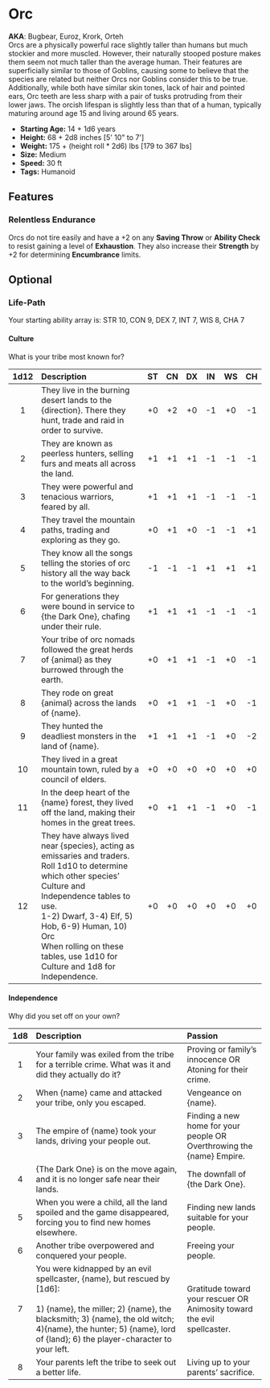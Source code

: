 # Orc
**AKA**: Bugbear, Euroz, Krork, Orteh<br/>
Orcs are a physically powerful race slightly taller than humans but much stockier and more muscled.  However, their naturally stooped posture makes them seem not much taller than the average human.  Their features are superficially similar to those of Goblins, causing some to believe that the species are related but neither Orcs nor Goblins consider this to be true.  Additionally, while both have similar skin tones, lack of hair and pointed ears, Orc teeth are less sharp with a pair of tusks protruding from their lower jaws.  The orcish lifespan is slightly less than that of a human, typically maturing around age 15 and living around 65 years.
- **Starting Age:** 14 + 1d6 years
- **Height:** 68 + 2d8 inches [5' 10" to 7']
- **Weight:** 175 + (height roll * 2d6) lbs [179 to 367 lbs]
- **Size:** Medium
- **Speed:** 30 ft
- **Tags:** Humanoid

## Features
### Relentless Endurance
Orcs do not tire easily and have a +2 on any **Saving Throw** or **Ability Check** to resist gaining a level of **Exhaustion**.  They also increase their **Strength** by +2 for determining **Encumbrance** limits.

## Optional
### Life-Path
Your starting ability array is: STR 10, CON 9, DEX 7, INT 7, WIS 8, CHA 7

#### Culture
What is your tribe most known for?

|    1d12    |    Description                                                                                                                                                                                                                                                                                                                                                                                            |    ST    |    CN    |    DX    |    IN    |    WS    |    CH    |
|:----------:|:----------------------------------------------------------------------------------------------------------------------------------------------------------------------------------------------------------------------------------------------------------------------------------------------------------------------------------------------------------------------------------------------------------|:--------:|:--------:|:--------:|:--------:|:--------:|:--------:|
|        1   |   They live in the burning desert lands to the {direction}. There they hunt, trade and raid in order to survive.                                                                                                                                                                                                                                                                                          |    +0    |    +2    |    +0    |    -1    |    +0    |    -1    |
|        2   |   They are known as peerless hunters, selling furs and meats all across the land.                                                                                                                                                                                                                                                                                                                         |       +1 |       +1 |    +1    |       -1 |       -1 |       -1 |
|        3   |   They were powerful and tenacious warriors, feared by all.                                                                                                                                                                                                                                                                                                                                               |       +1 |       +1 |       +1 |       -1 |       -1 |       -1 |
|        4   |   They travel the mountain paths, trading and exploring as they go.                                                                                                                                                                                                                                                                                                                                       |       +0 |       +1 |     +0   |       -1 |       -1 |       +1 |
|        5   |   They know all the songs telling the stories of orc history all the way back to the world’s beginning.                                                                                                                                                                                                                                                                                                   |       -1 |       -1 |       -1 |       +1 |       +1 |       +1 |
|        6   |   For generations they were bound in service to {the Dark One}, chafing under their rule.                                                                                                                                                                                                                                                                                                                 |     +1   |     +1   |     +1   |     -1   |      -1  |     -1   |
|        7   |   Your tribe of orc nomads followed the great herds of {animal} as they burrowed through the earth.                                                                                                                                                                                                                                                                                                       |     +0   |     +1   |     +1   |     -1   |     +0   |     -1   |
|        8   |   They rode on great {animal} across the lands of {name}.                                                                                                                                                                                                                                                                                                                                                 |     +0   |     +1   |     +1   |      -1  |     +0   |      -1  |
|        9   |   They hunted the deadliest monsters in the land of {name}.                                                                                                                                                                                                                                                                                                                                               |     +1   |     +1   |     +1   |      -1  |     +0   |     -2   |
|       10   |   They lived in a great mountain town, ruled by a council of elders.                                                                                                                                                                                                                                                                                                                                      |      +0  |      +0  |     +0   |      +0  |     +0   |     +0   |
|       11   |   In the deep heart of the {name} forest, they lived off the land, making their homes in the great trees.                                                                                                                                                                                                                                                                                                 |     +0   |     +1   |     +1   |      -1  |     +0   |      -1  |
|       12   |   They have always lived near {species}, acting as emissaries and traders. Roll 1d10 to determine which other species’ Culture and Independence tables to use.<br/>1-2) Dwarf, 3-4) Elf, 5) Hob, 6-9) Human, 10) Orc<br/>When rolling on these tables, use 1d10 for Culture and 1d8 for Independence.                                                                                                     |     +0   |     +0   |     +0   |     +0   |     +0   |     +0   |  

#### Independence
Why did you set off on your own?

| 1d8 | Description                                                                                                                                                                                                                                        | Passion                                                                      |
|:---:|:---------------------------------------------------------------------------------------------------------------------------------------------------------------------------------------------------------------------------------------------------|:-----------------------------------------------------------------------------|
|   1 | Your family was exiled from the tribe for a terrible crime. What was it and did they actually do it?                                                                                                                                               | Proving or family’s innocence OR  <br>Atoning for their crime.               |
|   2 | When {name} came and attacked your tribe, only you escaped.                                                                                                                                                                                        | Vengeance on {name}.                                                         |
|   3 | The empire of {name} took your lands, driving your people out.                                                                                                                                                                                     | Finding a new home for your people OR  <br>Overthrowing the {name} Empire.   |
|   4 | {The Dark One} is on the move again, and it is no longer safe near their lands.                                                                                                                                                                    | The downfall of {the Dark One}.                                              |
|   5 | When you were a child, all the land spoiled and the game disappeared, forcing you to find new homes elsewhere.                                                                                                                                     | Finding new lands suitable for your people.                                  |
|   6 | Another tribe overpowered and conquered your people.                                                                                                                                                                                               | Freeing your people.                                                         |
|   7 | You were kidnapped by an evil spellcaster, {name}, but rescued by [1d6]:<br><br>1) {name}, the miller; 2) {name}, the blacksmith; 3) {name}, the old witch; 4){name}, the hunter; 5) {name}, lord of {land}; 6) the player-character to your left. | Gratitude toward your rescuer OR  <br>Animosity toward the evil spellcaster. |
|   8 | Your parents left the tribe to seek out a better life.                                                                                                                                                                                             | Living up to your parents’ sacrifice.                                        |  